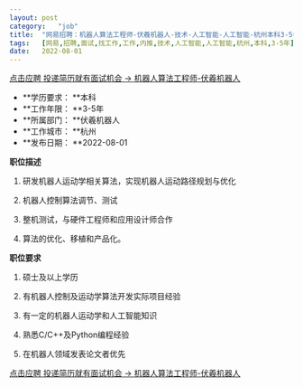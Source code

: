 ```yaml
---
layout:	post
category:	"job"
title:	"网易招聘：机器人算法工程师-伏羲机器人-技术-人工智能-人工智能-杭州本科3-5年"
tags:	[网易,招聘,面试,找工作,工作,内推,技术,人工智能,人工智能,杭州,本科,3-5年]
date:	2022-08-01
---
```


[点击应聘 投递简历就有面试机会 ->  机器人算法工程师-伏羲机器人](http://mobile.bole.netease.com/bole/boleDetail?id=37630&employeeId=346f03c3cda5f04c&key=all)



- **学历要求： **本科
- **工作年限： **3-5年
- **所属部门： **伏羲机器人
- **工作城市： **杭州
- **发布日期： **2022-08-01



**职位描述**

1. 研发机器人运动学相关算法，实现机器人运动路径规划与优化

2. 机器人控制算法调节、测试

3. 整机测试，与硬件工程师和应用设计师合作

4. 算法的优化、移植和产品化。





**职位要求**

1. 硕士及以上学历

2. 有机器人控制及运动学算法开发实际项目经验

3. 有一定的机器人运动学和人工智能知识

4. 熟悉C/C++及Python编程经验

5. 在机器人领域发表论文者优先



[点击应聘 投递简历就有面试机会 ->  机器人算法工程师-伏羲机器人](http://mobile.bole.netease.com/bole/boleDetail?id=37630&employeeId=346f03c3cda5f04c&key=all)